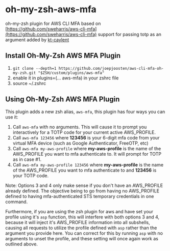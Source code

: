 # oh-my-zsh-aws-mfa
oh-my-zsh plugin for AWS CLI MFA
based on [https://github.com/sweharris/aws-cli-mfa](https://github.com/sweharris/aws-cli-mfa)
support for passing totp as an argument added by [kt-caylent](https://github.com/kt-caylent)

## Install Oh-My-Zsh AWS MFA Plugin
1) ```git clone --depth=1 https://github.com/joepjoosten/aws-cli-mfa-oh-my-zsh.git "$ZSH/custom/plugins/aws-mfa"```
2) enable it in plugins=(... aws-mfa) in your zshrc file
3) source ~/.zshrc

## Using Oh-My-Zsh AWS MFA Plugin
This plugin adds a new zsh alias, `aws-mfa`, this plugin has four ways you can use it:

1) Call `aws-mfa` with no arguments.  This will cause it to prompt you interactively for a TOTP code for your current active AWS_PROFILE.
2) Call `aws-mfa 123456` where **123456** is your 6-digit mfa code from your virtual MFA device (such as Google Authenticator, FreeOTP, etc)
3) Call `aws-mfa my-aws-profile` where **my-aws-profile** is the name of the AWS_PROFILE you want to mfa authenticate to.  It will prompt for TOTP as in case #1.
4) Call `aws-mfa my-aws-profile 123456` where **my-aws-profile** is the name of the AWS_PROFILE you want to mfa authenticate to and **123456** is your TOTP code.

Note: Options 3 and 4 only make sense if you don't have an AWS_PROFILE already defined.  The objective being to go from having no AWS_PROFILE defined to having mfa-authenticated STS temporary credentials in one command.  

Furthermore, if you are using the zsh plugin for aws and have set your profile using it's `asp` function, this will interfere with both options 3 and 4, because it will inject it's AWS_PROFILE information into all subshells, causing all requests to utilize the profile defined with `asp` rather than the argument you provide here.  You can correct for this by running `asp` with no arguments to unset the profile, and these setting will once again work as outlined above.
